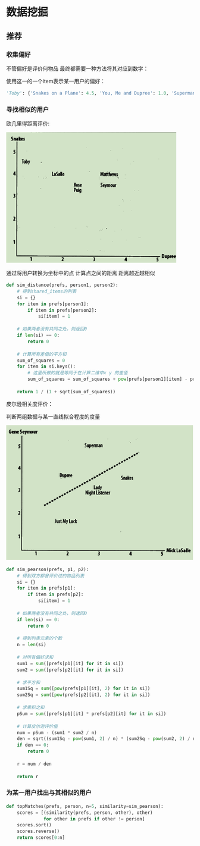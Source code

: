 # 数据挖掘

## 推荐

### 收集偏好

不管偏好是评价何物品 最终都需要一种方法将其对应到数字：

使用这一的一个item表示某一用户的偏好：

```py
'Toby': {'Snakes on a Plane': 4.5, 'You, Me and Dupree': 1.0, 'Superman Returns': 4.0}
```

### 寻找相似的用户

欧几里得距离评价:

![屏幕截图 2020-10-11 110258](/assets/屏幕截图%202020-10-11%20110258.png)

通过将用户转换为坐标中的点 计算点之间的距离 距离越近越相似

```py
def sim_distance(prefs, person1, person2):
    # 得到shared_items的列表
    si = {}
    for item in prefs[person1]:
        if item in prefs[person2]:
            si[item] = 1

    # 如果两者没有共同之处，则返回0
    if len(si) == 0:
        return 0

    # 计算所有差值的平方和
    sum_of_squares = 0
    for item in si.keys():
        # 这里所做的就是等同于在计算二维中x y 的差值
        sum_of_squares = sum_of_squares + pow(prefs[person1][item] - prefs[person2][item], 2)

    return 1 / (1 + sqrt(sum_of_squares))
```

皮尔逊相关度评价：

判断两组数据与某一直线拟合程度的度量

![屏幕截图 2020-10-11 112937](/assets/屏幕截图%202020-10-11%20112937.png)

```py
def sim_pearson(prefs, p1, p2):
    # 得到双方都曾评价过的物品列表
    si = {}
    for item in prefs[p1]:
        if item in prefs[p2]:
            si[item] = 1

    # 如果两者没有共同之处，则返回0
    if len(si) == 0:
        return 0

    # 得到列表元素的个数
    n = len(si)

    # 对所有偏好求和
    sum1 = sum([prefs[p1][it] for it in si])
    sum2 = sum([prefs[p2][it] for it in si])

    # 求平方和
    sum1Sq = sum([pow(prefs[p1][it], 2) for it in si])
    sum2Sq = sum([pow(prefs[p2][it], 2) for it in si])

    # 求乘积之和
    pSum = sum([prefs[p1][it] * prefs[p2][it] for it in si])

    # 计算皮尔逊评价值
    num = pSum - (sum1 * sum2 / n)
    den = sqrt((sum1Sq - pow(sum1, 2) / n) * (sum2Sq - pow(sum2, 2) / n))
    if den == 0:
        return 0

    r = num / den

    return r
```

### 为某一用户找出与其相似的用户

```py
def topMatches(prefs, person, n=5, similarity=sim_pearson):
    scores = [(similarity(prefs, person, other), other)
              for other in prefs if other != person]
    scores.sort()
    scores.reverse()
    return scores[0:n]
```

